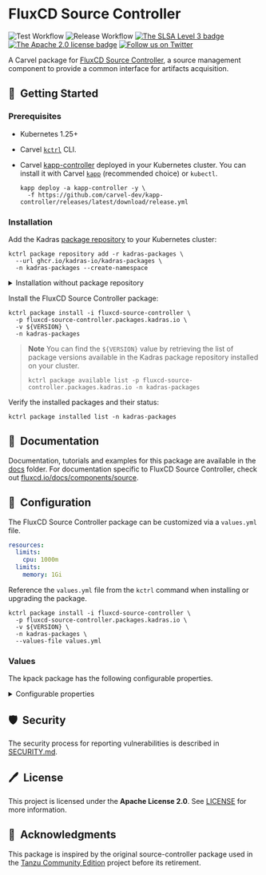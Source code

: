 # FluxCD Source Controller

![Test Workflow](https://github.com/kadras-io/package-for-kpack/actions/workflows/test.yml/badge.svg)
![Release Workflow](https://github.com/kadras-io/package-for-kpack/actions/workflows/release.yml/badge.svg)
[![The SLSA Level 3 badge](https://slsa.dev/images/gh-badge-level3.svg)](https://slsa.dev/spec/v1.0/levels)
[![The Apache 2.0 license badge](https://img.shields.io/badge/License-Apache_2.0-blue.svg)](https://opensource.org/licenses/Apache-2.0)
[![Follow us on Twitter](https://img.shields.io/static/v1?label=Twitter&message=Follow&color=1DA1F2)](https://twitter.com/kadrasIO)

A Carvel package for [FluxCD Source Controller](https://fluxcd.io/docs/components/source), a source management component to provide a common interface for artifacts acquisition.

## 🚀&nbsp; Getting Started

### Prerequisites

* Kubernetes 1.25+
* Carvel [`kctrl`](https://carvel.dev/kapp-controller/docs/latest/install/#installing-kapp-controller-cli-kctrl) CLI.
* Carvel [kapp-controller](https://carvel.dev/kapp-controller) deployed in your Kubernetes cluster. You can install it with Carvel [`kapp`](https://carvel.dev/kapp/docs/latest/install) (recommended choice) or `kubectl`.

  ```shell
  kapp deploy -a kapp-controller -y \
    -f https://github.com/carvel-dev/kapp-controller/releases/latest/download/release.yml
  ```

### Installation

Add the Kadras [package repository](https://github.com/kadras-io/kadras-packages) to your Kubernetes cluster:

  ```shell
  kctrl package repository add -r kadras-packages \
    --url ghcr.io/kadras-io/kadras-packages \
    -n kadras-packages --create-namespace
  ```

<details><summary>Installation without package repository</summary>
The recommended way of installing the FluxCD Source Controller package is via the Kadras <a href="https://github.com/kadras-io/kadras-packages">package repository</a>. If you prefer not using the repository, you can add the package definition directly using <a href="https://carvel.dev/kapp/docs/latest/install"><code>kapp</code></a> or <code>kubectl</code>.

  ```shell
  kubectl create namespace kadras-packages
  kapp deploy -a fluxcd-source-controller-package -n kadras-packages -y \
    -f https://github.com/kadras-io/package-for-fluxcd-source-controller/releases/latest/download/metadata.yml \
    -f https://github.com/kadras-io/package-for-fluxcd-source-controller/releases/latest/download/package.yml
  ```
</details>

Install the FluxCD Source Controller package:

  ```shell
  kctrl package install -i fluxcd-source-controller \
    -p fluxcd-source-controller.packages.kadras.io \
    -v ${VERSION} \
    -n kadras-packages
  ```

> **Note**
> You can find the `${VERSION}` value by retrieving the list of package versions available in the Kadras package repository installed on your cluster.
> 
>   ```shell
>   kctrl package available list -p fluxcd-source-controller.packages.kadras.io -n kadras-packages
>   ```

Verify the installed packages and their status:

  ```shell
  kctrl package installed list -n kadras-packages
  ```

## 📙&nbsp; Documentation

Documentation, tutorials and examples for this package are available in the [docs](docs) folder.
For documentation specific to FluxCD Source Controller, check out [fluxcd.io/docs/components/source](https://fluxcd.io/docs/components/source).

## 🎯&nbsp; Configuration

The FluxCD Source Controller package can be customized via a `values.yml` file.

  ```yaml
  resources:
    limits:
      cpu: 1000m
    limits:
      memory: 1Gi
  ```

Reference the `values.yml` file from the `kctrl` command when installing or upgrading the package.

  ```shell
  kctrl package install -i fluxcd-source-controller \
    -p fluxcd-source-controller.packages.kadras.io \
    -v ${VERSION} \
    -n kadras-packages \
    --values-file values.yml
  ```

### Values

The kpack package has the following configurable properties.

<details><summary>Configurable properties</summary>

| Config | Default | Description |
|-------|-------------------|-------------|
| `namespace` | `flux-source-system` | The namespace where to install FluxCD Source Controller. |
| `policies.include` | `false` | Whether to include the out-of-the-box Kyverno policies to validate and secure the package installation. |
| `resources.limits.cpu` | `1000m` | CPU limits configuration for the `source-controller` Deployment. |
| `resources.limits.memory` | `1Gi` | Memory limits configuration for the `source-controller` Deployment. |
| `service_port` | `80` | Port configuration for the `source-controller` Service. |
| `proxy.http_proxy` | `""` | The HTTP proxy to use for network traffic. |
| `proxy.https_proxy` | `""` | The HTTPS proxy to use for network traffic. |
| `proxy.no_proxy` | `""` | A comma-separated list of hostnames, IP addresses, or IP ranges in CIDR format that should not use the proxy. |

</details>

## 🛡️&nbsp; Security

The security process for reporting vulnerabilities is described in [SECURITY.md](SECURITY.md).

## 🖊️&nbsp; License

This project is licensed under the **Apache License 2.0**. See [LICENSE](LICENSE) for more information.

## 🙏&nbsp; Acknowledgments

This package is inspired by the original source-controller package used in the [Tanzu Community Edition](https://github.com/vmware-tanzu/community-edition) project before its retirement.
